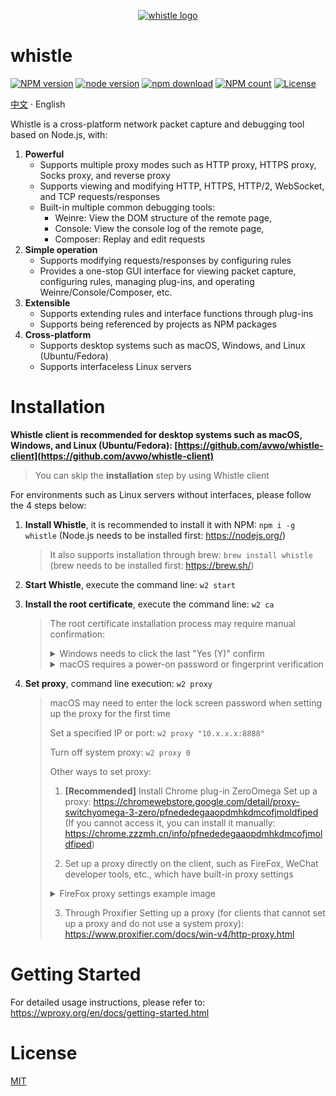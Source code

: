 <p align="center">
  <a href="https://avwo.github.io/whistle/">
    <img alt="whistle logo" src="https://user-images.githubusercontent.com/11450939/168828068-99e38862-d5fc-42bc-b5ab-6262b2ca27d6.png">
  </a>
</p>

# whistle
[![NPM version](https://img.shields.io/npm/v/whistle.svg?style=flat-square)](https://npmjs.org/package/whistle)
[![node version](https://img.shields.io/badge/node.js-%3E=_8-green.svg?style=flat-square)](http://nodejs.org/download/)
[![npm download](https://img.shields.io/npm/dm/whistle.svg?style=flat-square)](https://npmjs.org/package/whistle)
[![NPM count](https://img.shields.io/npm/dt/whistle.svg?style=flat-square)](https://www.npmjs.com/package/whistle)
[![License](https://img.shields.io/aur/license/whistle?style=flat-square)](https://www.npmjs.com/package/whistle)

[中文](./README.md) · English

Whistle is a cross-platform network packet capture and debugging tool based on Node.js, with:
1. **Powerful**
   - Supports multiple proxy modes such as HTTP proxy, HTTPS proxy, Socks proxy, and reverse proxy
   - Supports viewing and modifying HTTP, HTTPS, HTTP/2, WebSocket, and TCP requests/responses
   - Built-in multiple common debugging tools:
     - Weinre: View the DOM structure of the remote page,
     - Console: View the console log of the remote page,
     - Composer: Replay and edit requests
2. **Simple operation**
   - Supports modifying requests/responses by configuring rules
   - Provides a one-stop GUI interface for viewing packet capture, configuring rules, managing plug-ins, and operating Weinre/Console/Composer, etc.
3. **Extensible**
   - Supports extending rules and interface functions through plug-ins
   - Supports being referenced by projects as NPM packages
4. **Cross-platform**
   - Supports desktop systems such as macOS, Windows, and Linux (Ubuntu/Fedora)
   - Supports interfaceless Linux servers

# Installation

**Whistle client is recommended for desktop systems such as macOS, Windows, and Linux (Ubuntu/Fedora): [https://github.com/avwo/whistle-client](https://github.com/avwo/whistle-client)**

> You can skip the **installation** step by using Whistle client

For environments such as Linux servers without interfaces, please follow the 4 steps below:

1. **Install Whistle**, it is recommended to install it with NPM: `npm i -g whistle` (Node.js needs to be installed first: https://nodejs.org/)
    > It also supports installation through brew: `brew install whistle` (brew needs to be installed first: https://brew.sh/)
2. **Start Whistle**, execute the command line: `w2 start`
3. **Install the root certificate**, execute the command line: `w2 ca`
    > The root certificate installation process may require manual confirmation:
    >
    > <details>
    > <summary>Windows needs to click the last "Yes (Y)" confirm</summary>
    > <img alt="Click Yes (Y)" width="420" src="https://user-images.githubusercontent.com/11450939/168846905-384e0540-e02f-46de-81d7-e395a496f032.jpeg">
    > </details>
    >
    > <details>
    > <summary>macOS requires a power-on password or fingerprint verification</summary>
    > <img alt="Enter power-on password" width="330" src="https://user-images.githubusercontent.com/11450939/176977027-4a7b06a0-64f6-4580-b983-312515e9cd4e.png">
    > <img alt="Enter fingerprint" width="330" src="https://user-images.githubusercontent.com/11450939/168847123-e66845d0-6002-4f24-874f-b6943f7f376b.png">
    > </details>
    >

4. **Set proxy**, command line execution: `w2 proxy`
    > macOS may need to enter the lock screen password when setting up the proxy for the first time
    >
    > Set a specified IP or port: `w2 proxy "10.x.x.x:8888"`
    >
    > Turn off system proxy: `w2 proxy 0`
    >
    > Other ways to set proxy:
    >
    > 1. **[Recommended]** Install Chrome plug-in ZeroOmega Set up a proxy: https://chromewebstore.google.com/detail/proxy-switchyomega-3-zero/pfnededegaaopdmhkdmcofjmoldfiped (If you cannot access it, you can install it manually: https://chrome.zzzmh.cn/info/pfnededegaaopdmhkdmcofjmoldfiped)
    >
    > 2. Set up a proxy directly on the client, such as FireFox, WeChat developer tools, etc., which have built-in proxy settings
    >
    > <details>
    > <summary>FireFox proxy settings example image</summary>
    > <img width="1000" alt="image" src="https://github.com/user-attachments/assets/98c1ec5d-4955-4e23-a49a-c1015b128d9d" />
    > </details>
    >
    > 3. Through Proxifier Setting up a proxy (for clients that cannot set up a proxy and do not use a system proxy): https://www.proxifier.com/docs/win-v4/http-proxy.html
    >

# Getting Started
For detailed usage instructions, please refer to: https://wproxy.org/en/docs/getting-started.html

# License

[MIT](./LICENSE)
